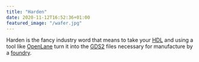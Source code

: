 ```yaml
---
title: "Harden"
date: 2020-11-12T16:52:36+01:00
featured_image: "/wafer.jpg"
---
```


Harden is the fancy industry word that means to take your [HDL](/terminology/hdl) and using a tool like [OpenLane](/terminology/openlane) turn it into the [GDS2](/terminology/gds2) files necessary for manufacture by a [foundry](/terminology/foundry).
